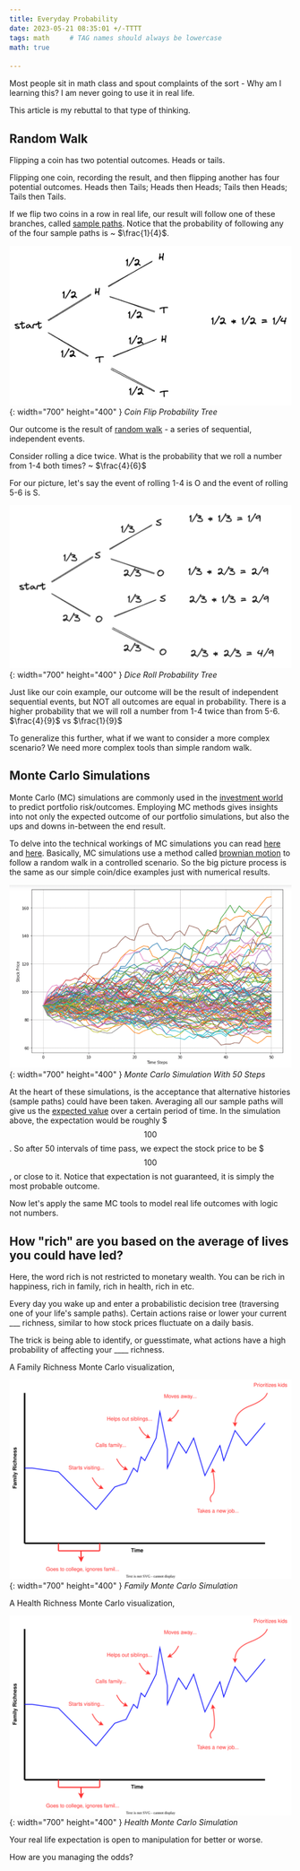 ```yaml
---
title: Everyday Probability
date: 2023-05-21 08:35:01 +/-TTTT
tags: math     # TAG names should always be lowercase
math: true

---
```


Most people sit in math class and spout complaints of the sort - Why am I learning this? I am never going to use it in real life.

This article is my rebuttal to that type of thinking.

## Random Walk

Flipping a coin has two potential outcomes. Heads or tails. 

Flipping one coin, recording the result, and then flipping another has four potential outcomes. Heads then Tails; Heads then Heads; Tails then Heads; Tails then Tails.

If we flip two coins in a row in real life, our result will follow one of these branches, called [sample paths](https://math.stackexchange.com/questions/1472068/what-is-a-sample-path-of-a-stochastic-process). Notice that the probability of following any of the four sample paths is ~ $\frac{1}{4}$.

![Coin Flip](/assets/img/probabalistic-lens/coinflip.png){: width="700" height="400" }
_Coin Flip Probability Tree_

Our outcome is the result of [random walk](https://en.wikipedia.org/wiki/Random_walk) - a series of sequential, independent events. 

Consider rolling a dice twice. What is the probability that we roll a number from 1-4 both times? ~ $\frac{4}{6}$

For our picture, let's say the event of rolling 1-4 is O and the event of rolling 5-6 is S.

![Dice Roll](/assets/img/probabalistic-lens/diceroll.png){: width="700" height="400" }
_Dice Roll Probability Tree_

Just like our coin example, our outcome will be the result of independent sequential events, but NOT all outcomes are equal in probability. There is a higher probability that we will roll a number from 1-4 twice than from 5-6. $\frac{4}{9}$ vs $\frac{1}{9}$

To generalize this further, what if we want to consider a more complex scenario? We need more complex tools than simple random walk.

## Monte Carlo Simulations

Monte Carlo (MC) simulations are commonly used in the [investment world](https://www.investopedia.com/terms/m/montecarlosimulation.asp) to predict portfolio risk/outcomes. Employing MC methods gives insights into not only the expected outcome of our portfolio simulations, but also the ups and downs in-between the end result.

To delve into the technical workings of MC simulations you can read [here](https://math.stackexchange.com/questions/1472068/what-is-a-sample-path-of-a-stochastic-process) and [here](https://nicobesser.medium.com/brownian-motion-and-monte-carlo-simulation-of-daily-stock-price-eb86cd3c236f). Basically, MC simulations use a method called [brownian motion](https://en.wikipedia.org/wiki/Brownian_motion) to follow a random walk in a controlled scenario. So the big picture process is the same as our simple coin/dice examples just with numerical results.

![MonteCarlo](/assets/img/probabalistic-lens/montecarlo.png){: width="700" height="400" }
_Monte Carlo Simulation With 50 Steps_

At the heart of these simulations, is the acceptance that alternative histories (sample paths) could have been taken. Averaging all our sample paths will give us the [expected value](https://en.wikipedia.org/wiki/Expected_value) over a certain period of time. In the simulation above, the expectation would be roughly $$$100$$. So after 50 intervals of time pass, we expect the stock price to be $$$100$$, or close to it. Notice that expectation is not guaranteed, it is simply the most probable outcome.

Now let's apply the same MC tools to model real life outcomes with logic not numbers. 

## How "rich" are you based on the average of lives you could have led?

Here, the word rich is not restricted to monetary wealth. You can be rich in happiness, rich in family, rich in health, rich in etc.

Every day you wake up and enter a probabilistic decision tree (traversing one of your life's sample paths). Certain actions raise or lower your current ___ richness, similar to how stock prices fluctuate on a daily basis. 

The trick is being able to identify, or guesstimate, what actions have a high probability of affecting your ____ richness.

A Family Richness Monte Carlo visualization,

![FamilyMonteCarlo](/assets/img/probabalistic-lens/familymontecarlo.svg){: width="700" height="400" }
_Family Monte Carlo Simulation_

A Health Richness Monte Carlo visualization,

![HealthMonteCarlo](/assets/img/probabalistic-lens/familymontecarlo.svg){: width="700" height="400" }
_Health Monte Carlo Simulation_

Your real life expectation is open to manipulation for better or worse. 

How are you managing the odds?